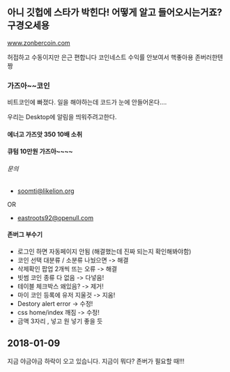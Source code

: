 ## 아니 깃헙에 스타가 박힌다! 어떻게 알고 들어오시는거죠? 구경오세용 
www.zonbercoin.com

허접하고 수동이지만 은근 편합니다 코인네스트 수익률 안보여서 핵좋아용 존버러한텐 짱  

### 가즈아~~코인 

비트코인에 빠졌다.
일을 해야하는데 코드가 눈에 안들어온다....

우리는 Desktop에 알림을 띄워주려고한다.

#### 에너고 가즈앗 350 10배 소취

#### 큐텀 10만원 가즈아~~~~ 


###### 문의
- soomti@likelion.org 

OR
- eastroots92@openull.com


#### 존버그 부수기

- 로그인 하면 자동페이지 안됨 (해결했는데 진짜 되는지 확인해봐야함)
- 코인 선택 대분류 / 소분류 나눴으면 -> 해결
- 삭제확인 팝업 2개씩 뜨는 오류 -> 해결
- 빗썸 코인 종류 다 없음 -> 다넣음!
- 테이블 체크박스 왜있음? -> 제거!
- 마이 코인 등록에 유저 지울것 -> 지움!
- Destory alert error -> 수정!
- css home/index 깨짐 -> 수정!
- 금액 3자리 , 넣고 원 넣기 좋을 듯

## 2018-01-09
지금 야금야금 하락이 오고 있습니다. 지금이 뭐다? 존버가 필요할 때!!!
